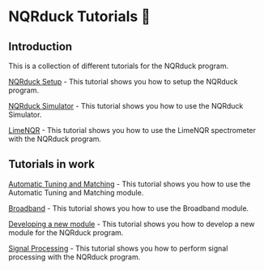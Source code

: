 # NQRduck Tutorials 🦆

## Introduction
This is a collection of different tutorials for the NQRduck program. 

[NQRduck Setup](0_NQRduck_Setup.md) - This tutorial shows you how to setup the NQRduck program.

[NQRduck Simulator](1_Simulator.md) - This tutorial shows you how to use the NQRduck Simulator.

[LimeNQR](2_LimeNQR.md) - This tutorial shows you how to use the LimeNQR spectrometer with the NQRduck program.

## Tutorials in work
[Automatic Tuning and Matching](3_AutomaticTuningMatching.md.md) - This tutorial shows you how to use the Automatic Tuning and Matching module.

[Broadband](4_Broadband.md) - This tutorial shows you how to use the Broadband module.

[Developing a new module](5_DevelopingNQRduckModule.md.md) - This tutorial shows you how to develop a new module for the NQRduck program.

[Signal Processing](6_SignalProcessing.md) - This tutorial shows you how to perform signal processing with the NQRduck program.